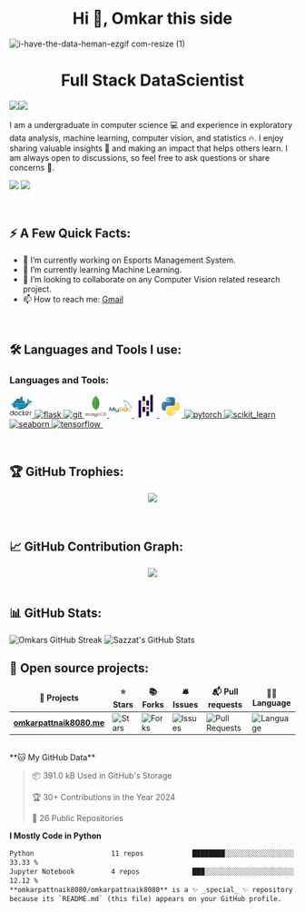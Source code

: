 <h1 align="center">Hi 👋, Omkar this side</h1>




![i-have-the-data-heman-ezgif com-resize (1)](https://github.com/omkarpattnaik8080/omkarpattnaik8080/assets/142439445/c54b58e3-f8ff-4bdb-9930-1d228ca82de6)



<h1 align="center"> Full Stack DataScientist </h1> <a href="#"><img src="https://media.giphy.com/media/hvRJCLFzcasrR4ia7z/giphy.gif" width="25"></a><img src="https://komarev.com/ghpvc/?username=omkarpattnaik8080"height="20px">

I am a undergraduate  in computer science 💻 and experience in exploratory data analysis, machine learning, computer vision, and statistics 🔥.  I enjoy sharing valuable insights 🧐 and making an impact that helps others learn. I am always open to discussions, so feel free to ask questions or share concerns 💬.

<p><a href="mailto:omkarpattnaik08@gmail.com"><img src="https://img.shields.io/badge/Gmail-D14836.svg?&style=for-the-badge&logo=gmail&logoColor=white" height=25></a> <a href="https://twitter.com/Teamomkar8080"><img src="https://img.shields.io/badge/Twitter-1DA1F2.svg?&style=for-the-badge&logo=twitter&logoColor=white" height=25></a></p>
<br>

## ⚡ A Few Quick Facts:



- 🔭 I’m currently working on Esports Management System.
- 🧮 I’m currently learning Machine Learning.
- 👯 I’m looking to collaborate on any Computer Vision related research project.
- 📫 How to reach me: [Gmail](mailto:omkarpattnaik08@gmail.com)
<br>

## 🛠️ Languages and Tools I use:

<p align="center"> 
   
<h3 align="left">Languages and Tools:</h3>
<p align="left"> <a href="https://www.docker.com/" target="_blank" rel="noreferrer"> <img src="https://raw.githubusercontent.com/devicons/devicon/master/icons/docker/docker-original-wordmark.svg" alt="docker" width="40" height="40"/> </a> <a href="https://flask.palletsprojects.com/" target="_blank" rel="noreferrer"> <img src="https://www.vectorlogo.zone/logos/pocoo_flask/pocoo_flask-icon.svg" alt="flask" width="40" height="40"/> </a> <a href="https://git-scm.com/" target="_blank" rel="noreferrer"> <img src="https://www.vectorlogo.zone/logos/git-scm/git-scm-icon.svg" alt="git" width="40" height="40"/> </a> <a href="https://www.mongodb.com/" target="_blank" rel="noreferrer"> <img src="https://raw.githubusercontent.com/devicons/devicon/master/icons/mongodb/mongodb-original-wordmark.svg" alt="mongodb" width="40" height="40"/> </a> <a href="https://www.mysql.com/" target="_blank" rel="noreferrer"> <img src="https://raw.githubusercontent.com/devicons/devicon/master/icons/mysql/mysql-original-wordmark.svg" alt="mysql" width="40" height="40"/> </a> <a href="https://pandas.pydata.org/" target="_blank" rel="noreferrer"> <img src="https://raw.githubusercontent.com/devicons/devicon/2ae2a900d2f041da66e950e4d48052658d850630/icons/pandas/pandas-original.svg" alt="pandas" width="40" height="40"/> </a> <a href="https://www.python.org" target="_blank" rel="noreferrer"> <img src="https://raw.githubusercontent.com/devicons/devicon/master/icons/python/python-original.svg" alt="python" width="40" height="40"/> </a> <a href="https://pytorch.org/" target="_blank" rel="noreferrer"> <img src="https://www.vectorlogo.zone/logos/pytorch/pytorch-icon.svg" alt="pytorch" width="40" height="40"/> </a> <a href="https://scikit-learn.org/" target="_blank" rel="noreferrer"> <img src="https://upload.wikimedia.org/wikipedia/commons/0/05/Scikit_learn_logo_small.svg" alt="scikit_learn" width="40" height="40"/> </a> <a href="https://seaborn.pydata.org/" target="_blank" rel="noreferrer"> <img src="https://seaborn.pydata.org/_images/logo-mark-lightbg.svg" alt="seaborn" width="40" height="40"/> </a> <a href="https://www.tensorflow.org" target="_blank" rel="noreferrer"> <img src="https://www.vectorlogo.zone/logos/tensorflow/tensorflow-icon.svg" alt="tensorflow" width="40" height="40"/> </a> </p>
<br>

## 🏆 GitHub Trophies:

<p align="center">
    <img src="https://github-profile-trophy.vercel.app/?username=omkarpattnaik8080&column=8&row=1">
</p>
<br>

## 📈 GitHub Contribution Graph:

<div align="center">
    <img height="300px" src="https://github-readme-activity-graph.vercel.app/graph?username=omkarpattnaik8080&theme=minimal"/>
</div>
<br>

## 📊 GitHub Stats:

<img alt="Omkars GitHub Streak" src="https://github-readme-streak-stats.herokuapp.com/?user=omkarpattnaik8080&theme=white&&hide_border=true" width='48%' /> <img alt="Sazzat's GitHub Stats" src="https://github-readme-stats-mauve-ten.vercel.app/api?username=omkarpattnaik8080&show_icons=true&hide_border=true&count_private=true&include_all_commits=true" width='48%' />
<br>

## 🚧 Open source projects:

<table align="center">
    <thead align="center">
        <tr border: none;>
            <td><b>🎁 Projects</b></td>
            <td><b>⭐ Stars</b></td>
            <td><b>📚 Forks</b></td>
            <td><b>🛎 Issues</b></td>
            <td><b>📬 Pull requests</b></td>
            <td><b>👨‍💻 Language</b></td>
        </tr>
    </thead>
    <tbody>
        <tr>
            <td><a href="https://github.com/omkarpattnaik8080/omkarpattnaik8080.me.git"><b>omkarpattnaik8080.me</b></a></td>
            <td><img alt="Stars" src="https://img.shields.io/github/stars/omkarpattnaik8080/omakrpattnaik8080.me?style=flat-square&labelColor=343b41"/></td>
            <td><img alt="Forks" src="https://img.shields.io/github/forks/omkarpattnaik8080/omkarpattnaik8080.me?style=flat-square&labelColor=343b41"/></td>
            <td><img alt="Issues" src="https://img.shields.io/github/issues/omkarpattnaik8080/omkarpattnaik8080.me?style=flat-square&labelColor=343b41"/></td>
            <td><img alt="Pull Requests" src="https://img.shields.io/github/issues-pr/omkarpattnaik8080/omkarpattnaik8080.me?style=flat-square&labelColor=343b41"/></td>
            <td><img alt="Language" src="https://img.shields.io/github/languages/top/omkarpattnaik8080/omkarpattnaik8080.me?style=flat-square"/></td>
        </tr>
    </tbody>
</table>
<br>
<!--START_SECTION:waka-->
**🐱 My GitHub Data** 

> 📦 391.0 kB Used in GitHub's Storage 
 > 
> 🏆 30+ Contributions in the Year 2024
 > 
> 📜 26 Public Repositories 
 > 
**I Mostly Code in Python** 

```text
Python                   11 repos            ████████░░░░░░░░░░░░░░░░░   33.33 % 
Jupyter Notebook         4 repos             ███░░░░░░░░░░░░░░░░░░░░░░   12.12 % 
**omkarpattnaik8080/omkarpattnaik8080** is a ✨ _special_ ✨ repository because its `README.md` (this file) appears on your GitHub profile.



